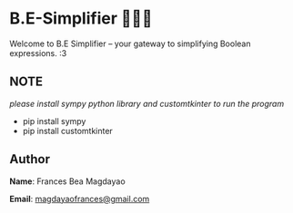 # B.E-Simplifier 🌈🎨✨
 Welcome to B.E Simplifier – your gateway to simplifying Boolean expressions. :3

## NOTE
*please install sympy python library and customtkinter to run the program*

- pip install sympy
- pip install customtkinter 

## Author
**Name**: Frances Bea Magdayao

**Email**: magdayaofrances@gmail.com
